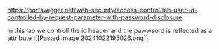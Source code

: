 https://portswigger.net/web-security/access-control/lab-user-id-controlled-by-request-parameter-with-password-disclosure

In this lab we controll the id header and the pawwsord is reflected as a attribute
![[Pasted image 20241022195026.png]]